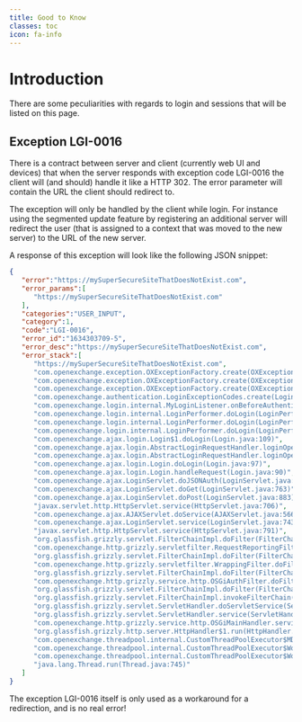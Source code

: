 ```yaml
---
title: Good to Know
classes: toc
icon: fa-info
---
```


# Introduction
There are some peculiarities with regards to login and sessions that will be listed on this page.

## Exception LGI-0016
There is a contract between server and client (currently web UI and devices) that when the server responds with exception code LGI-0016 the client will (and should) handle it like a HTTP 302. The error parameter will contain the URL the client should redirect to.

The exception will only be handled by the client while login. For instance using the segmented update feature by registering an additional server will redirect the user (that is assigned to a context that was moved to the new server) to the URL of the new server.

A response of this exception will look like the following JSON snippet:

```json
{
   "error":"https://mySuperSecureSiteThatDoesNotExist.com",
   "error_params":[
      "https://mySuperSecureSiteThatDoesNotExist.com"
   ],
   "categories":"USER_INPUT",
   "category":1,
   "code":"LGI-0016",
   "error_id":"1634303709-5",
   "error_desc":"https://mySuperSecureSiteThatDoesNotExist.com",
   "error_stack":[
      "https://mySuperSecureSiteThatDoesNotExist.com",
      "com.openexchange.exception.OXExceptionFactory.create(OXExceptionFactory.java:175)",
      "com.openexchange.exception.OXExceptionFactory.create(OXExceptionFactory.java:165)",
      "com.openexchange.exception.OXExceptionFactory.create(OXExceptionFactory.java:138)",
      "com.openexchange.authentication.LoginExceptionCodes.create(LoginExceptionCodes.java:256)",
      "com.openexchange.login.internal.MyLoginListener.onBeforeAuthentication(MyLoginListener.java:73)",
      "com.openexchange.login.internal.LoginPerformer.doLogin(LoginPerformer.java:202)",
      "com.openexchange.login.internal.LoginPerformer.doLogin(LoginPerformer.java:157)",
      "com.openexchange.login.internal.LoginPerformer.doLogin(LoginPerformer.java:145)",
      "com.openexchange.ajax.login.Login$1.doLogin(Login.java:109)",
      "com.openexchange.ajax.login.AbstractLoginRequestHandler.loginOperation(AbstractLoginRequestHandler.java:226)",
      "com.openexchange.ajax.login.AbstractLoginRequestHandler.loginOperation(AbstractLoginRequestHandler.java:184)",
      "com.openexchange.ajax.login.Login.doLogin(Login.java:97)",
      "com.openexchange.ajax.login.Login.handleRequest(Login.java:90)",
      "com.openexchange.ajax.LoginServlet.doJSONAuth(LoginServlet.java:798)",
      "com.openexchange.ajax.LoginServlet.doGet(LoginServlet.java:763)",
      "com.openexchange.ajax.LoginServlet.doPost(LoginServlet.java:883)",
      "javax.servlet.http.HttpServlet.service(HttpServlet.java:706)",
      "com.openexchange.ajax.AJAXServlet.doService(AJAXServlet.java:566)",
      "com.openexchange.ajax.LoginServlet.service(LoginServlet.java:743)",
      "javax.servlet.http.HttpServlet.service(HttpServlet.java:791)",
      "org.glassfish.grizzly.servlet.FilterChainImpl.doFilter(FilterChainImpl.java:148)",
      "com.openexchange.http.grizzly.servletfilter.RequestReportingFilter.doFilter(RequestReportingFilter.java:138)",
      "org.glassfish.grizzly.servlet.FilterChainImpl.doFilter(FilterChainImpl.java:138)",
      "com.openexchange.http.grizzly.servletfilter.WrappingFilter.doFilter(WrappingFilter.java:222)",
      "org.glassfish.grizzly.servlet.FilterChainImpl.doFilter(FilterChainImpl.java:138)",
      "com.openexchange.http.grizzly.service.http.OSGiAuthFilter.doFilter(OSGiAuthFilter.java:139)",
      "org.glassfish.grizzly.servlet.FilterChainImpl.doFilter(FilterChainImpl.java:138)",
      "org.glassfish.grizzly.servlet.FilterChainImpl.invokeFilterChain(FilterChainImpl.java:107)",
      "org.glassfish.grizzly.servlet.ServletHandler.doServletService(ServletHandler.java:226)",
      "org.glassfish.grizzly.servlet.ServletHandler.service(ServletHandler.java:178)",
      "com.openexchange.http.grizzly.service.http.OSGiMainHandler.service(OSGiMainHandler.java:301)",
      "org.glassfish.grizzly.http.server.HttpHandler$1.run(HttpHandler.java:224)",
      "com.openexchange.threadpool.internal.CustomThreadPoolExecutor$MDCProvidingRunnable.run(CustomThreadPoolExecutor.java:2575)",
      "com.openexchange.threadpool.internal.CustomThreadPoolExecutor$Worker.runTask(CustomThreadPoolExecutor.java:841)",
      "com.openexchange.threadpool.internal.CustomThreadPoolExecutor$Worker.run(CustomThreadPoolExecutor.java:868)",
      "java.lang.Thread.run(Thread.java:745)"
   ]
}
```

The exception LGI-0016 itself is only used as a workaround for a redirection, and is no real error!